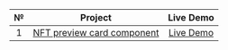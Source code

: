 <div align="center">

|  №  |                                                               Project                                                                |                                 Live Demo                                  |
| :-: | :----------------------------------------------------------------------------------------------------------------------------------: | :------------------------------------------------------------------------: |
|  1  | [NFT preview card component](https://github.com/isbendiyarovanezrin/FrontendMentorChallenges/tree/master/nft-preview-card-component) | [Live Demo](https://isbendiyarovanezrin.github.io/NftPreviewCardComponent) |

<div>
